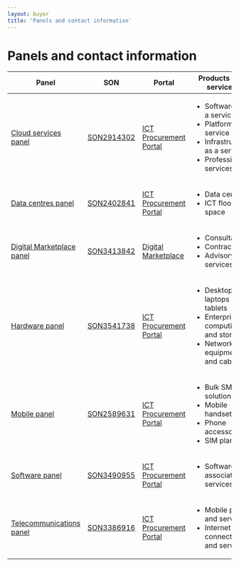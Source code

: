 ```yaml
---
layout: buyer
title: 'Panels and contact information'
---
```


# Panels and contact information

<table class="au-table au-table--striped margin-md-top-2">
    <thead class="au-table__head">
        <tr class="au-table__row">
            <th scope="col" class="au-table__header">Panel</th>
            <th scope="col" class="au-table__header">SON</th>
            <th scope="col" class="au-table__header">Portal</th>
            <th scope="col" class="au-table__header">Products and services</th>
            <th scope="col" class="au-table__header">Contact</th>
        </tr>
    </thead>
    <tbody class="au-table__body">
        <tr class="au-table__row">
            <td class="au-table__cell"><a href="/buyer/products-and-services/cloud">Cloud services panel</a></td>
            <td class="au-table__cell"><a href="https://www.tenders.gov.au/Son/Show/745895ff-e769-50c9-d860-7cecece179b4" target="_blank">SON2914302</a></td>
            <td class="au-table__cell"><a href="https://ictprocurement.service-now.com/" target="_blank">ICT Procurement Portal</a></td>
            <td class="au-table__cell">
                <ul>
                    <li>Software as a service</li>
                    <li>Platform as a service</li>
                    <li>Infrastructure as a service</li>
                    <li>Professional services</li>
                </ul>
            </td>
            <td class="au-table__cell">
                02 6120 8705<br/>
                <a href="mailto:ictprocurement@dta.gov.au">ictprocurement@dta.gov.au</a>
            </td>
        </tr>
        <tr class="au-table__row">
            <td class="au-table__cell"><a href="/buyer/products-and-services/data-centres">Data centres panel</a></td>
            <td class="au-table__cell"><a href="https://www.tenders.gov.au/Son/Show/fe5fa4fb-f204-8d9e-0cf8-73240c00b6fc" target="_blank">SON2402841</a></td>
            <td class="au-table__cell"><a href="https://ictprocurement.service-now.com/" target="_blank">ICT Procurement Portal</a></td>
            <td class="au-table__cell">
                <ul>
                    <li>Data centres</li>
                    <li>ICT floor space</li>
                </ul>
            </td>
            <td class="au-table__cell">
                02 6120 8705<br />
                <a href="mailto:datacentres@dta.gov.au">datacentres@dta.gov.au</a>
            </td>
        </tr>
        <tr class="au-table__row">
            <td class="au-table__cell"><a href="/buyer/products-and-services/digital-marketplace">Digital Marketplace panel</a></td>
            <td class="au-table__cell"><a href="https://www.tenders.gov.au/Son/Show/4E10C3C3-99F9-34E1-61CD-E299C229AAEF" target="_blank">SON3413842</a></td>
            <td class="au-table__cell"><a href="https://marketplace.service.gov.au">Digital Marketplace</a></td>
            <td class="au-table__cell">
                <ul>
                    <li>Consultants</li>
                    <li>Contractors</li>
                    <li>Advisory services</li>
                </ul>
            </td>
            <td class="au-table__cell">
                0447 024 113<br />
                <a href="mailto:marketplace@digital.gov.au">marketplace@digital.gov.au</a>
            </td>
        </tr>
        <tr class="au-table__row">
            <td class="au-table__cell"><a href="/buyer/products-and-services/hardware">Hardware panel</a></td>
            <td class="au-table__cell"><a href="https://www.tenders.gov.au/Son/Show/61f30dd8-c7e2-ec94-2a86-c3adf5775795" target="_blank">SON3541738</a></td>
            <td class="au-table__cell"><a href="https://ictprocurement.service-now.com/" target="_blank">ICT Procurement Portal</a></td>
            <td class="au-table__cell">
                <ul>
                    <li>Desktops, laptops and tablets</li>
                    <li>Enterprise computing and storage</li>
                    <li>Network equipment and cabling</li>
                </ul>
            </td>
            <td class="au-table__cell">
                02 6120 8705<br />
                <a href="mailto:ictprocurement@dta.gov.au">ictprocurement@dta.gov.au</a>
            </td>
        </tr>
        <tr class="au-table__row">
            <td class="au-table__cell"><a href="/buyer/products-and-services/mobile">Mobile panel</a></td>
            <td class="au-table__cell"><a href="https://www.tenders.gov.au/Son/Show/ae876f92-bb7a-6ba8-d65a-f4024fabaf23" target="_blank">SON2589631</a></td>
            <td class="au-table__cell"><a href="https://ictprocurement.service-now.com/" target="_blank">ICT Procurement Portal</a></td>
            <td class="au-table__cell">
                <ul>
                    <li>Bulk SMS solutions</li>
                    <li>Mobile handsets</li>
                    <li>Phone accessories</li>
                    <li>SIM plans</li>
                </ul>
            </td>
            <td class="au-table__cell">
                02 6120 8705<br />
                <a href="mailto:ictprocurement@dta.gov.au">ictprocurement@dta.gov.au</a>
            </td>
        </tr>
        <tr class="au-table__row">
            <td class="au-table__cell"><a href="/buyer/products-and-services/software">Software panel</a></td>
            <td class="au-table__cell"><a href="https://www.tenders.gov.au/Son/Show/90c61f3b-be27-3313-bcd6-93db777921c7" target="_blank">SON3490955</a></td>
            <td class="au-table__cell"><a href="https://ictprocurement.service-now.com/" target="_blank">ICT Procurement Portal</a></td>
            <td class="au-table__cell">
                <ul>
                    <li>Software and associated services</li>
                </ul>
            </td>
            <td class="au-table__cell">
                02 6120 8705<br />
                <a href="mailto:ictprocurement@dta.gov.au">ictprocurement@dta.gov.au</a>
            </td>
        </tr>
        <tr class="au-table__row">
            <td class="au-table__cell"><a href="/buyer/products-and-services/telecommunications">Telecommunications panel</a></td>
            <td class="au-table__cell"><a href="https://www.tenders.gov.au/Son/Show/fc7270c0-f972-aca0-8f96-b23046b347cf" target="_blank">SON3386916</a></td>
            <td class="au-table__cell"><a href="https://ictprocurement.service-now.com/" target="_blank">ICT Procurement Portal</a></td>
            <td class="au-table__cell">
                <ul>
                    <li>Mobile plans and services</li>
                    <li>Internet connections and services</li>
                </ul>
            </td>
            <td class="au-table__cell">
                02 6120 8705<br />
                <a href="mailto:ictprocurement@dta.gov.au">ictprocurement@dta.gov.au</a>
            </td>
        </tr>
    </tbody>
</table>
